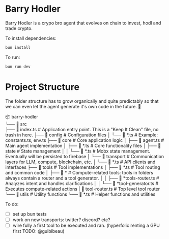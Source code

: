 # Barry Hodler  

Barry Hodler is a crypo bro agent that evolves on chain to invest, hodl and trade crypto.


To install dependencies:

```bash
bun install
```

To run:

```bash
bun run dev
```


# Project Structure

The folder structure has to grow organically and quite predictably so that we can even let the agent generate it's own code in the future. 🤯

📦 barry-hodler      
└── 📂 src                   
    ├── 📄 index.ts         # Application entry point. This is a "Keep It Clean" file, no trash in here.
    ├── 📂 config           # Configuration files
    │   └── 📄 *.ts         # Example: constants.ts, env.ts
    ├── 📂 core             # Core application logic
    │   ├── 📄 agent.ts     # Main agent implementation
    │   ├── 📄 *.ts         # Core functionality files
    │   ├── 📂 state        # State management
    │   │   └── 📄 *.ts     # Mobx state management. Eventually will be persisted to firebase
    │   └── 📂 transport    # Communication layers for LLM, compute, blockchain, etc.
    │       └── 📄 *.ts     # API clients and interfaces
    ├── 📂 tools            # Tool implementations
    │   ├── 📄 *.ts        # Tool routing and common code
    │   ├── 📂 *     # Compute-related tools: tools in folders always contain a router and a tool generator.
    │   │   ├── 📄 *tools-router.ts    # Analyzes intent and handles clarifications
    │   │   └── 📄 *tool-generator.ts  # Executes compute-related actions
    |   📄 tool-router.ts # Top level tool router
    └── 📂 utils           # Utility functions
        └── 📄 *.ts       # Helper functions and utilities

To do:

- [ ] set up bun tests
- [ ] work on new transports: twitter? discord? etc?
- [ ] wire fully a first tool to be executed and ran. (hyperfolic renting a GPU first TODO: @guibibeau)
